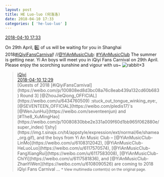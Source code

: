 ```yaml
---
layout: post
title: HE Luo-luo (何洛洛)
date: 2018-04-10 17:33
categories: [ 'he-luo-luo' ]
---
```


<div class="weibo-info">
  <a href="https://weibo.com/6117570574/Gbst32b6J">2018-04-10 17:33</a>
</div>

On 29th April, :six: of us will be waiting for you in Shanghai 2018[#iQiyiFansCarnival](https://weibo.com/p/100808ed8d3bc08a76c8eab439a132cd60b683)! //[@YiAnMusicClub](https://weibo.com/u/6094546964): [#YiAnMusicClub](https://weibo.com/p/100808beae2e3e05b17b64f63ebedca39f19b2/super_index) The summer is getting near. Yi An boys will meet you in iQiyi Fans Carnival on 29th April. Please enjoy the scorching sunshine and vigour with us~ ![rabbit](https://img.t.sinajs.cn/t4/appstyle/expression/ext/normal/81/rabbit_org.gif)×3

<!-- more -->

> <div class="weibo-post-name">
>   <a href="https://weibo.com/qiyiguanbo">iQiyi</a>
> </div>
> <div class="weibo-info">
>   <a href="https://weibo.com/1731986465/GbqtGvvzj">2018-04-10 12:29</a>
> </div>
> [Guests of 2018 [#iQiyiFansCarnival](https://weibo.com/p/100808ed8d3bc08a76c8eab439a132cd60b683) Round 3] [@ZhouJieQiong_OFFICIAL](https://weibo.com/u/6434760509) :stuck_out_tongue_winking_eye:, [@SEVENTEEN_OFFICIAL](https://weibo.com/pledis17)'s [@WenJunHui](https://weibo.com/seventeenjun) and [#The8_XuMingHao](https://weibo.com/p/10080830bbe2e331a009f60d1bb965f062880e/super_index) ![shy](https://img.t.sinajs.cn/t4/appstyle/expression/ext/normal/6e/shamea_org.gif), and the boys from Yi An Music Club – [@YiAnMusicClub-LinMo](https://weibo.com/u/6108312042), [@YiAnMusicClub-HeLuoLuo](https://weibo.com/u/6117570574), [@YiAnMusicClub-FangXiangRui](https://weibo.com/u/6117583008), [@YiAnMusicClub-ChiYi](https://weibo.com/u/6117581836), and [@YiAnMusicClub-ZhanYiWen](https://weibo.com/u/6108090526) are coming to 2018 iQiyi Fans Carnival …  
> <small>* View multimedia content(s) on the original page.</small>
